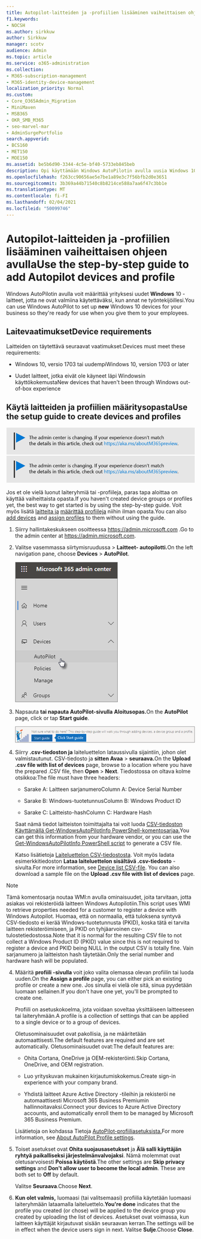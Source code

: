 ```yaml
---
title: Autopilot-laitteiden ja -profiilien lisääminen vaiheittaisen ohjeen avulla
f1.keywords:
- NOCSH
ms.author: sirkkuw
author: Sirkkuw
manager: scotv
audience: Admin
ms.topic: article
ms.service: o365-administration
ms.collection:
- M365-subscription-management
- M365-identity-device-management
localization_priority: Normal
ms.custom:
- Core_O365Admin_Migration
- MiniMaven
- MSB365
- OKR_SMB_M365
- seo-marvel-mar
- AdminSurgePortfolio
search.appverid:
- BCS160
- MET150
- MOE150
ms.assetid: be5b6d90-3344-4c5e-bf40-5733eb845beb
description: Opi käyttämään Windows AutoPilotin avulla uusia Windows 10 -laitteita yrityksesi käyttöön, jotta ne ovat valmiina työntekijöiden käyttöön.
ms.openlocfilehash: f263cc90656ae5e7be1a89e3c7f56bfb2d0e3651
ms.sourcegitcommit: 3b369a44b71540c8b8214ce588a7aa6f47c3bb1e
ms.translationtype: MT
ms.contentlocale: fi-FI
ms.lasthandoff: 02/04/2021
ms.locfileid: "50099746"
---
```

# <a name="use-the-step-by-step-guide-to-add-autopilot-devices-and-profile"></a><span data-ttu-id="7eba7-103">Autopilot-laitteiden ja -profiilien lisääminen vaiheittaisen ohjeen avulla</span><span class="sxs-lookup"><span data-stu-id="7eba7-103">Use the step-by-step guide to add Autopilot devices and profile</span></span>

<span data-ttu-id="7eba7-104">Windows AutoPilotin avulla voit määrittää yrityksesi uudet **Windows** 10 -laitteet, jotta ne ovat valmiina käytettäväksi, kun annat ne työntekijöillesi.</span><span class="sxs-lookup"><span data-stu-id="7eba7-104">You can use Windows AutoPilot to set up **new** Windows 10 devices for your business so they're ready for use when you give them to your employees.</span></span>
  
## <a name="device-requirements"></a><span data-ttu-id="7eba7-105">Laitevaatimukset</span><span class="sxs-lookup"><span data-stu-id="7eba7-105">Device requirements</span></span>

<span data-ttu-id="7eba7-106">Laitteiden on täytettävä seuraavat vaatimukset:</span><span class="sxs-lookup"><span data-stu-id="7eba7-106">Devices must meet these requirements:</span></span>
  
- <span data-ttu-id="7eba7-107">Windows 10, versio 1703 tai uudempi</span><span class="sxs-lookup"><span data-stu-id="7eba7-107">Windows 10, version 1703 or later</span></span>
    
- <span data-ttu-id="7eba7-108">Uudet laitteet, jotka eivät ole käyneet läpi Windowsin käyttökokemusta</span><span class="sxs-lookup"><span data-stu-id="7eba7-108">New devices that haven't been through Windows out-of-box experience</span></span>
    
## <a name="use-the-setup-guide-to-create-devices-and-profiles"></a><span data-ttu-id="7eba7-109">Käytä laitteiden ja profiilien määritysopasta</span><span class="sxs-lookup"><span data-stu-id="7eba7-109">Use the setup guide to create devices and profiles</span></span>

<span data-ttu-id="7eba7-110">[![Selite, jossa ilmoitetaan, että hallintakeskus muuttuu. Lisätietoja löytyy osoitteesta aka.ms/aboutM365preview.](../media/m365admincenterchanging.png)](https://docs.microsoft.com/office365/admin/microsoft-365-admin-center-preview)</span><span class="sxs-lookup"><span data-stu-id="7eba7-110">[![Label to let you know the admin center is changing and you can find more details at aka.ms/aboutM365preview.](../media/m365admincenterchanging.png)](https://docs.microsoft.com/office365/admin/microsoft-365-admin-center-preview)</span></span>

<span data-ttu-id="7eba7-111">Jos et ole vielä luonut laiteryhmiä tai -profiileja, paras tapa aloittaa on käyttää vaiheittaista opasta.</span><span class="sxs-lookup"><span data-stu-id="7eba7-111">If you haven't created device groups or profiles yet, the best way to get started is by using the step-by-step guide.</span></span> <span data-ttu-id="7eba7-112">Voit myös lisätä [laitteita ja](create-and-edit-autopilot-devices.md) [määrittää profiileja](create-and-edit-autopilot-profiles.md) niihin ilman opasta.</span><span class="sxs-lookup"><span data-stu-id="7eba7-112">You can also [add devices](create-and-edit-autopilot-devices.md) and [assign profiles](create-and-edit-autopilot-profiles.md) to them without using the guide.</span></span> 
  
1. <span data-ttu-id="7eba7-113">Siirry hallintakeskukseen osoitteessa <a href="https://go.microsoft.com/fwlink/p/?linkid=837890" target="_blank">https://admin.microsoft.com</a> .</span><span class="sxs-lookup"><span data-stu-id="7eba7-113">Go to the admin center at <a href="https://go.microsoft.com/fwlink/p/?linkid=837890" target="_blank">https://admin.microsoft.com</a>.</span></span>

2. <span data-ttu-id="7eba7-114">Valitse vasemmassa siirtymisruudussa  \> **Laitteet- autopilotti.**</span><span class="sxs-lookup"><span data-stu-id="7eba7-114">On the left navigation pane, choose **Devices** \> **AutoPilot**.</span></span>

    ![Valitse hallintakeskuksessa laitteet ja sitten AutoPilot.](../media/AutoPilot.png)
  
2. <span data-ttu-id="7eba7-116">Napsauta **tai napauta AutoPilot-sivulla** **Aloitusopas.**</span><span class="sxs-lookup"><span data-stu-id="7eba7-116">On the **AutoPilot** page, click or tap **Start guide**.</span></span>
    
    ![Click Start guide for step-by-step instructions for Autopilot.](../media/31662655-d1e6-437d-87ea-c0dec5da56f7.png)
  
3. <span data-ttu-id="7eba7-118">Siirry **.csv-tiedoston ja** laiteluettelon lataussivulla sijaintiin, johon olet valmistautunut. CSV-tiedosto ja **sitten Avaa** \> **seuraava.**</span><span class="sxs-lookup"><span data-stu-id="7eba7-118">On the **Upload .csv file with list of devices** page, browse to a location where you have the prepared .CSV file, then **Open** \> **Next**.</span></span> <span data-ttu-id="7eba7-119">Tiedostossa on oltava kolme otsikkoa:</span><span class="sxs-lookup"><span data-stu-id="7eba7-119">The file must have three headers:</span></span>
    
    - <span data-ttu-id="7eba7-120">Sarake A: Laitteen sarjanumero</span><span class="sxs-lookup"><span data-stu-id="7eba7-120">Column A: Device Serial Number</span></span>
    
    - <span data-ttu-id="7eba7-121">Sarake B: Windows-tuotetunnus</span><span class="sxs-lookup"><span data-stu-id="7eba7-121">Column B: Windows Product ID</span></span>
    
    - <span data-ttu-id="7eba7-122">Sarake C: Laitteisto-hash</span><span class="sxs-lookup"><span data-stu-id="7eba7-122">Column C: Hardware Hash</span></span>
    
    <span data-ttu-id="7eba7-123">Saat nämä tiedot laitteiston toimittajalta tai voit luoda [CSV-tiedoston Käyttämällä Get-WindowsAutoPilotInfo PowerShell-komentosarjaa.](https://www.powershellgallery.com/packages/Get-WindowsAutoPilotInfo)</span><span class="sxs-lookup"><span data-stu-id="7eba7-123">You can get this information from your hardware vendor, or you can use the [Get-WindowsAutoPilotInfo PowerShell script](https://www.powershellgallery.com/packages/Get-WindowsAutoPilotInfo) to generate a CSV file.</span></span> 
    
    <span data-ttu-id="7eba7-p103">Katso lisätietoja [Laiteluettelon CSV-tiedostosta](https://docs.microsoft.com/microsoft-365/admin/misc/device-list). Voit myös ladata esimerkkitiedoston **Lataa laiteluettelon sisältävä .csv-tiedosto** -sivulta.</span><span class="sxs-lookup"><span data-stu-id="7eba7-p103">For more information, see [Device list CSV-file](https://docs.microsoft.com/microsoft-365/admin/misc/device-list). You can also download a sample file on the **Upload .csv file with list of devices** page.</span></span> 
    
> [!NOTE]
> <span data-ttu-id="7eba7-126">Tämä komentosarja noutaa WMI:n avulla ominaisuudet, joita tarvitaan, jotta asiakas voi rekisteröidä laitteen Windows Autopilotiin.</span><span class="sxs-lookup"><span data-stu-id="7eba7-126">This script uses WMI to retrieve properties needed for a customer to register a device with Windows Autopilot.</span></span> <span data-ttu-id="7eba7-127">Huomaa, että on normaalia, että tuloksena syntyvä CSV-tiedosto ei kerää Windows-tuotetunnusta (PKID), koska tätä ei tarvita laitteen rekisteröimiseen, ja PKID on tyhjäarvoinen csv-tulostetiedostossa.</span><span class="sxs-lookup"><span data-stu-id="7eba7-127">Note that it is normal for the resulting CSV file to not collect a Windows Product ID (PKID) value since this is not required to register a device and PKID being NULL in the output CSV is totally fine.</span></span> <span data-ttu-id="7eba7-128">Vain sarjanumero ja laitteiston hash täytetään.</span><span class="sxs-lookup"><span data-stu-id="7eba7-128">Only the serial number and hardware hash will be populated.</span></span>
    
4. <span data-ttu-id="7eba7-129">Määritä **profiili -sivulla** voit joko valita olemassa olevan profiilin tai luoda uuden.</span><span class="sxs-lookup"><span data-stu-id="7eba7-129">On the **Assign a profile** page, you can either pick an existing profile or create a new one.</span></span> <span data-ttu-id="7eba7-130">Jos sinulla ei vielä ole sitä, sinua pyydetään luomaan sellainen.</span><span class="sxs-lookup"><span data-stu-id="7eba7-130">If you don't have one yet, you'll be prompted to create one.</span></span> 
    
    <span data-ttu-id="7eba7-131">Profiili on asetuskokoelma, jota voidaan soveltaa yksittäiseen laitteeseen tai laiteryhmään.</span><span class="sxs-lookup"><span data-stu-id="7eba7-131">A profile is a collection of settings that can be applied to a single device or to a group of devices.</span></span>
    
    <span data-ttu-id="7eba7-132">Oletusominaisuudet ovat pakollisia, ja ne määritetään automaattisesti.</span><span class="sxs-lookup"><span data-stu-id="7eba7-132">The default features are required and are set automatically.</span></span> <span data-ttu-id="7eba7-133">Oletusominaisuudet ovat:</span><span class="sxs-lookup"><span data-stu-id="7eba7-133">The default features are:</span></span>
    
    - <span data-ttu-id="7eba7-134">Ohita Cortana, OneDrive ja OEM-rekisteröinti.</span><span class="sxs-lookup"><span data-stu-id="7eba7-134">Skip Cortana, OneDrive, and OEM registration.</span></span>
    
    - <span data-ttu-id="7eba7-135">Luo yrityskuvan mukainen kirjautumiskokemus.</span><span class="sxs-lookup"><span data-stu-id="7eba7-135">Create sign-in experience with your company brand.</span></span>
    
    - <span data-ttu-id="7eba7-136">Yhdistä laitteet Azure Active Directory -tileihin ja rekisteröi ne automaattisesti Microsoft 365 Business Premiumin hallinnoitavaksi.</span><span class="sxs-lookup"><span data-stu-id="7eba7-136">Connect your devices to Azure Active Directory accounts, and automatically enroll them to be managed by Microsoft 365 Business Premium.</span></span>
    
    <span data-ttu-id="7eba7-137">Lisätietoja on kohdassa Tietoja [AutoPilot-profiiliasetuksista.](autopilot-profile-settings.md)</span><span class="sxs-lookup"><span data-stu-id="7eba7-137">For more information, see [About AutoPilot Profile settings](autopilot-profile-settings.md).</span></span> 
    
5. <span data-ttu-id="7eba7-138">Toiset asetukset ovat **Ohita suojausasetukset** ja **Älä salli käyttäjän ryhtyä paikalliseksi järjestelmänvalvojaksi**. Nämä molemmat ovat oletusarvoisesti **Poissa käytöstä**.</span><span class="sxs-lookup"><span data-stu-id="7eba7-138">The other settings are **Skip privacy settings** and **Don't allow user to become the local admin**. These are both set to **Off** by default.</span></span> 
    
    <span data-ttu-id="7eba7-139">Valitse **Seuraava**.</span><span class="sxs-lookup"><span data-stu-id="7eba7-139">Choose **Next**.</span></span>
    
6. <span data-ttu-id="7eba7-140">**Kun olet valmis,** luomaasi (tai valitsemaasi) profiilia käytetään luomaasi laiteryhmään lataamalla laiteluettelo.</span><span class="sxs-lookup"><span data-stu-id="7eba7-140">**You're done** indicates that the profile you created (or chose) will be applied to the device group you created by uploading the list of devices.</span></span> <span data-ttu-id="7eba7-141">Asetukset ovat voimassa, kun laitteen käyttäjät kirjautuvat sisään seuraavan kerran.</span><span class="sxs-lookup"><span data-stu-id="7eba7-141">The settings will be in effect when the device users sign in next.</span></span> <span data-ttu-id="7eba7-142">Valitse **Sulje**.</span><span class="sxs-lookup"><span data-stu-id="7eba7-142">Choose **Close**.</span></span>
    
